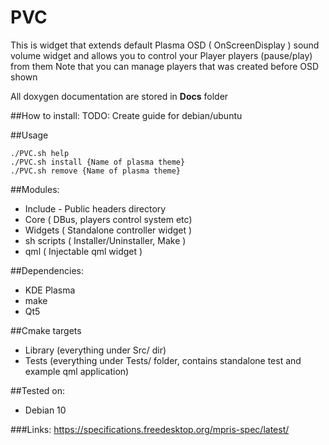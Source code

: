 PVC
======================

This is widget that extends default Plasma OSD ( OnScreenDisplay ) sound volume widget and allows you to control your Player players (pause/play) from them
Note that you can manage players that was created before OSD shown

All doxygen documentation are stored in **Docs** folder

##How to install:
TODO: Create guide for debian/ubuntu

##Usage
```shell
./PVC.sh help
./PVC.sh install {Name of plasma theme}
./PVC.sh remove {Name of plasma theme}
```

##Modules:
  * Include - Public headers directory
  * Core ( DBus, players control system etc)
  * Widgets ( Standalone controller widget )
  * sh scripts ( Installer/Uninstaller, Make )
  * qml ( Injectable qml widget )

##Dependencies:
  * KDE Plasma
  * make
  * Qt5 

##Cmake targets
  * Library (everything under Src/ dir)
  * Tests (everything under Tests/ folder, contains standalone test and example qml application)

##Tested on:
  * Debian 10

###Links:
https://specifications.freedesktop.org/mpris-spec/latest/